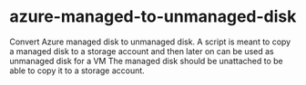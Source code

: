 # azure-managed-to-unmanaged-disk
Convert Azure managed disk to unmanaged disk.
A script is meant to copy a managed disk to a storage account and then later on can be used as unmanaged disk for a VM
The managed disk should be unattached to be able to copy it to a storage account.
